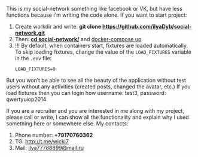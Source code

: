 This is my social-network something like facebook or VK, but have less functions because i'm writing the code alone.
If you want to start project:
1. Create workdir and write: <b>git clone https://github.com/ilyaDyb/social-network.git</b>
2. Then: <b style="text-decoration: underline;">cd social-network/</b> and <span style="text-decoration: underline">docker-compose up</span>
3. !!! By default, when containers start, fixtures are loaded automatically. To skip loading fixtures, change the value of the `LOAD_FIXTURES` variable in the `.env` file:
    ```env
    LOAD_FIXTURES=0
    ```
But you won’t be able to see all the beauty of the application without test users without any activities (created posts, changed the avatar, etc.)
If you load fixtures then you can login how username: test3, password: qwertyuiop2014

If you are a recruiter and you are interested in me along with my project, please call or write, I can show all the functionality and explain why I used something here or somewhere else.
My contacts:
1. Phone number: <b>+79170760362</b>
2. TG: http://t.me/wicki7
3. Mail: ilya77788899@mail.ru
